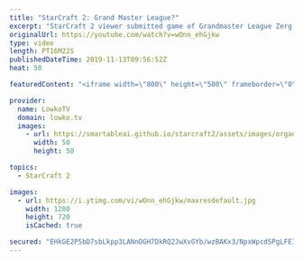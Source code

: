 ```yaml
---
title: "StarCraft 2: Grand Master League?"
excerpt: "StarCraft 2 viewer submitted game of Grandmaster League Zerg vs Terran... Or is it?  Get more videos & support my work: http://www.patreon.com/lowkotv  If you have an awesome game of StarCraft 2 you would like me to cast, you can submit it to replays@lowko.tv.  My second channel: http://lowko.tv/morelowko"
originalUrl: https://youtube.com/watch?v=wOnn_ehGjkw
type: video
length: PT16M22S
publishedDateTime: 2019-11-13T09:56:52Z
heat: 50

featuredContent: "<iframe width=\"800\" height=\"500\" frameborder=\"0\" src=\"https://www.youtube.com/embed/wOnn_ehGjkw\" allow=\"accelerometer; autoplay; encrypted-media; gyroscope; picture-in-picture\" allowfullscreen></iframe>"

provider:
  name: LowkoTV
  domain: lowko.tv
  images:
    - url: https://smartableai.github.io/starcraft2/assets/images/organizations/lowko.tv-50x50.jpg
      width: 50
      height: 50

topics:
  - StarCraft 2

images:
  - url: https://i.ytimg.com/vi/wOnn_ehGjkw/maxresdefault.jpg
    width: 1280
    height: 720
    isCached: true

secured: "EHkGE2P5bD7sbLkpp3LANnOGH7DkRQ2JwXvGYb/wzBAKx3/NpxWpcdSPgLFEIiRIRac5JhPlx/K32uwIUlC02pVTndLfWbENUtn06L6Hmi2wi71F9cS/G60XtY4wdhDizlgGS/bM3/lH8yBiCNVtio60McWpTlqbZw+OpGlSz3XWs9kj84bNigFOB66hM1y+Ou8asazeV/o44ydDtJGHludzQhT2ulIGwmFjEt3C6eviasx75HrWLUOciWwOA1MxQ1ZktL0Z2hnDKfJOl+cpKfRTVzJA6c4SN+NeyIDuBrm7b+/cg9khIbnCgR+vZ+fE92YrRGaQQgz7gdaaFN7rlf851r4EDFW0dA9Gjr9JoQDy0DdCOL1rKU1Oae/ADC8/W0c9CAnYKe3Lw9C2DV9T/ssqLW/m4zzRyxmiNwFIfhM=;PqLRN5Fl8VAaqZWy7lgeew=="
---
```


